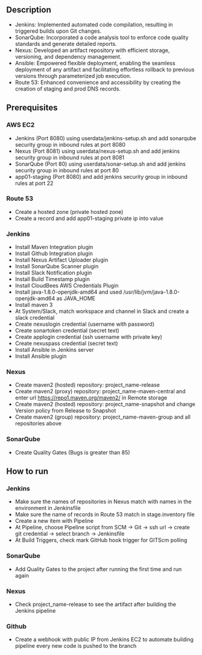## Description
-	Jenkins: Implemented automated code compilation, resulting in triggered builds upon Git changes.
-	SonarQube: Incorporated a code analysis tool to enforce code quality standards and generate detailed reports.
-	Nexus: Developed an artifact repository with efficient storage, versioning, and dependency management.
-	Ansible: Empowered flexible deployment, enabling the seamless deployment of any artifact and facilitating effortless rollback to previous versions through parameterized job execution.
-	Route 53: Enhanced convenience and accessibility by creating the creation of staging and prod DNS records.
## Prerequisites
### AWS EC2
- Jenkins (Port 8080) using userdata/jenkins-setup.sh and add sonarqube security group in inbound rules at port 8080
- Nexus (Port 8081) using userdata/nexus-setup.sh and add jenkins security group in inbound rules at port 8081
- SonarQube (Port 80) using userdata/sonar-setup.sh and add jenkins security group in inbound rules at port 80
- app01-staging (Port 8080) and add jenkins security group in inbound rules at port 22
### Route 53
- Create a hosted zone (private hosted zone)
- Create a record and add app01-staging private ip into value
### Jenkins
- Install Maven Integration plugin
- Install Github Integration plugin
- Install Nexus Artifact Uploader plugin
- Install SonarQube Scanner plugin
- Install Slack Notification plugin
- Install Build Timestamp plugin
- Install CloudBees AWS Credentials Plugin
- Install java-1.8.0-openjdk-amd64 and used /usr/lib/jvm/java-1.8.0-openjdk-amd64 as JAVA_HOME
- Install maven 3
- At System/Slack, match workspace and channel in Slack and create a slack credential
- Create nexuslogin credential (username with password)
- Create sonartoken credential (secret text)
- Create applogin credential (ssh username with private key)
- Create nexuspass credential (secret text)
- Install Ansible in Jenkins server
- Install Ansible plugin
### Nexus
- Create maven2 (hosted) repository: project_name-release
- Create maven2 (proxy) repository: project_name-maven-central and enter url https://repo1.maven.org/maven2/ in Remote storage
- Create maven2 (hosted) repository: project_name-snapshot and change Version policy from Release to Snapshot
- Create maven2 (group) repository: project_name-maven-group and all repositories above
### SonarQube
- Create Quality Gates (Bugs is greater than 85)

## How to run
### Jenkins 
- Make sure the names of repositories in Nexus match with names in the environment in Jenkinsfile
- Make sure the name of records in Route 53 match in stage.inventory file
- Create a new item with Pipeline
- At Pipeline, choose Pipeline script from SCM -> Git -> ssh url -> create git credential -> select branch -> Jenkinsfile
- At Build Triggers, check mark GitHub hook trigger for GITScm polling
### SonarQube
- Add Quality Gates to the project after running the first time and run again
### Nexus
- Check project_name-release to see the artifact after building the Jenkins pipeline
### Github
- Create a webhook with public IP from Jenkins EC2 to automate building pipeline every new code is pushed to the branch


